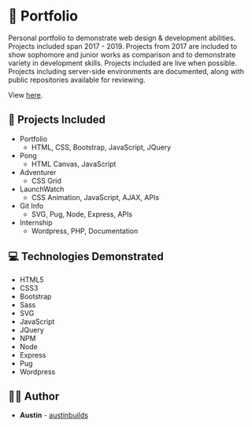 # :briefcase: Portfolio

Personal portfolio to demonstrate web design & development abilities. Projects included span 2017 - 2019. Projects from 2017 are included to show sophomore and junior works as comparison and to demonstrate variety in development skills. Projects included are live when possible. Projects including server-side environments are documented, along with public repositories available for reviewing.

View [here](https://www.austinwebportfolio.com).


## :floppy_disk: Projects Included

* Portfolio
  * HTML, CSS, Bootstrap, JavaScript, JQuery
* Pong
  * HTML Canvas, JavaScript
* Adventurer
  * CSS Grid
* LaunchWatch
  * CSS Animation, JavaScript, AJAX, APIs
* Git Info
  * SVG, Pug, Node, Express, APIs
* Internship
  * Wordpress, PHP, Documentation


## :computer: Technologies Demonstrated

* HTML5
* CSS3
* Bootstrap
* Sass
* SVG
* JavaScript
* JQuery
* NPM
* Node
* Express
* Pug
* Wordpress


## :man_technologist: Author

* **Austin** - [austinbuilds](https://github.com/austinbuilds)

